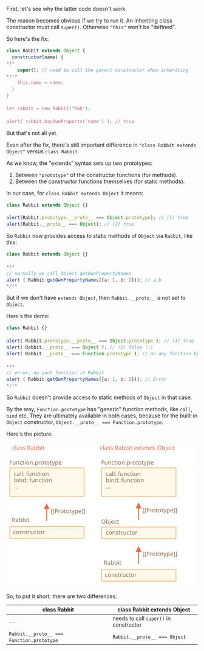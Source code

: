 First, let's see why the latter code doesn't work.

The reason becomes obvious if we try to run it. An inheriting class constructor must call `super()`. Otherwise `"this"` won't be "defined".

So here's the fix:

```js run
class Rabbit extends Object {
  constructor(name) {
*!*
    super(); // need to call the parent constructor when inheriting
*/!*
    this.name = name;
  }
}

let rabbit = new Rabbit("Rab");

alert( rabbit.hasOwnProperty('name') ); // true
```

But that's not all yet.

Even after the fix, there's still important difference in `"class Rabbit extends Object"` versus `class Rabbit`.

As we know, the "extends" syntax sets up two prototypes:

1. Between `"prototype"` of the constructor functions (for methods).
2. Between the constructor functions themselves (for static methods).

In our case, for `class Rabbit extends Object` it means:

```js run
class Rabbit extends Object {}

alert(Rabbit.prototype.__proto__ === Object.prototype); // (1) true
alert(Rabbit.__proto__ === Object); // (2) true
```

So `Rabbit` now provides access to static methods of `Object` via `Rabbit`, like this:

```js run
class Rabbit extends Object {}

*!*
// normally we call Object.getOwnPropertyNames
alert ( Rabbit.getOwnPropertyNames({a: 1, b: 2})); // a,b
*/!*
```

But if we don't have `extends Object`, then `Rabbit.__proto__` is not set to `Object`.

Here's the demo:

```js run
class Rabbit {}

alert( Rabbit.prototype.__proto__ === Object.prototype ); // (1) true
alert( Rabbit.__proto__ === Object ); // (2) false (!)
alert( Rabbit.__proto__ === Function.prototype ); // as any function by default

*!*
// error, no such function in Rabbit
alert ( Rabbit.getOwnPropertyNames({a: 1, b: 2})); // Error
*/!*
```

So `Rabbit` doesn't provide access to static methods of `Object` in that case.

By the way, `Function.prototype` has "generic" function methods, like `call`, `bind` etc. They are ultimately available in both cases, because for the built-in `Object` constructor, `Object.__proto__ === Function.prototype`.

Here's the picture:

![](rabbit-extends-object.svg)

So, to put it short, there are two differences:

| class Rabbit                              | class Rabbit extends Object            |
| ----------------------------------------- | -------------------------------------- |
| --                                        | needs to call `super()` in constructor |
| `Rabbit.__proto__ === Function.prototype` | `Rabbit.__proto__ === Object`          |
